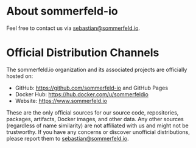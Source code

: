 # About sommerfeld-io

Feel free to contact us via <sebastian@sommerfeld.io>.

# Official Distribution Channels

The sommerfeld.io organization and its associated projects are officially hosted on:

- GitHub: <https://github.com/sommerfeld-io> and GitHub Pages
- Docker Hub: <https://hub.docker.com/u/sommerfeldio>
- Website: https://www.sommerfeld.io

These are the only official sources for our source code, repositories, packages, artifacts, Docker images, and other data. Any other sources (regardless of name similarity) are not affiliated with us and might not be trustworthy. If you have any concerns or discover unofficial distributions, please report them to <sebastian@sommerfeld.io>.
